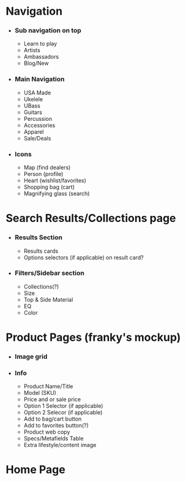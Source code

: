 # Navigation
- ### Sub navigation on top
    - Learn to play
    - Artists 
    - Ambassadors 
    - Blog/New

- ### Main Navigation
    - USA Made
    - Ukelele
    - UBass
    - Guitars
    - Percussion
    - Accessories
    - Apparel
    - Sale/Deals

- ### Icons 
    - Map (find dealers)
    - Person (profile)
    - Heart (wishlist/favorites)
    - Shopping bag (cart)
    - Magnifying glass (search)

# Search Results/Collections page
- ### Results Section
    - Results cards
    - Options selectors (if applicable) on result card?

- ### Filters/Sidebar section
    - Collections(?)
    - Size
    - Top & Side Material
    - EQ
    - Color
# Product Pages (franky's mockup)
- ### Image grid
- ### Info
    - Product Name/Title
    - Model (SKU)
    - Price and or sale price
    - Option 1 Selector (if applicable)
    - Option 2 Selecor (if applicable)
    - Add to bag/cart button
    - Add to favorites button(?)
    - Product web copy
    - Specs/Metafields Table
    - Extra lifestyle/content image

# Home Page
